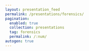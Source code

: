 ```yaml
---
layout: presentation_feed
permalink: /presentations/forensics/
pagination:
  enabled: true
  collection: presentations
  tag: forensics
  permalink: /:num/
autogen: true
---
```


